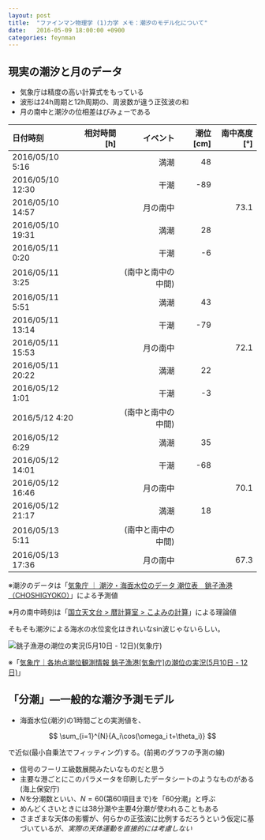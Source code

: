 ```yaml
---
layout: post
title:  "ファインマン物理学 (1)力学 メモ：潮汐のモデル化について"
date:   2016-05-09 18:00:00 +0900
categories: feynman
---
```


## 現実の潮汐と月のデータ
- 気象庁は精度の高い計算式をもっている
- 波形は24h周期と12h周期の、周波数が違う正弦波の和
- 月の南中と潮汐の位相差はびみょーである

|日付時刻|相対時間[h]|イベント|潮位[cm]|南中高度[°]|
|:--|--:|--:|--:|--:|
|2016/05/10  5:16||満潮|48||
|2016/05/10 12:30||干潮|-89||
|2016/05/10 14:57||月の南中||73.1|
|2016/05/10 19:31||満潮|28||
|2016/05/11  0:20||干潮|-6||
|2016/05/11  3:25||(南中と南中の中間)||
|2016/05/11  5:51||満潮|43||
|2016/05/11 13:14||干潮|-79||
|2016/05/11 15:53||月の南中||72.1|
|2016/05/11 20:22||満潮|22||
|2016/05/12 1:01||干潮|-3||
|2016/5/12  4:20||(南中と南中の中間)||
|2016/05/12 6:29||満潮|35||
|2016/05/12 14:01||干潮|-68||
|2016/05/12 16:46||月の南中||70.1|
|2016/05/12 21:17||満潮|18||
|2016/05/13  5:11||(南中と南中の中間)||
|2016/05/13 17:36||月の南中||67.3|

※潮汐のデータは「[気象庁 ｜ 潮汐・海面水位のデータ 潮位表　銚子漁港（CHOSHIGYOKO）](http://www.data.jma.go.jp/gmd/kaiyou/db/tide/suisan/suisan.php?stn=124501)」による予測値

※月の南中時刻は「[国立天文台 > 暦計算室 > こよみの計算](http://eco.mtk.nao.ac.jp/cgi-bin/koyomi/koyomix.cgi)」による理論値

そもそも潮汐による海水の水位変化はきれいなsin波じゃないらしい。

![銚子漁港の潮位の実況(5月10日 - 12日)(気象庁)]({{site.baseurl}}/img/lvl_3_20160511.png)

※「[気象庁｜各地点潮位観測情報 銚子漁港[気象庁]の潮位の実況(5月10日 - 12日)](http://www.jma.go.jp/jp/choi/graph.html?areaCode=&pointCode=124501&index=0)」


## 「分潮」—一般的な潮汐予測モデル

- 海面水位(潮汐)の1時間ごとの実測値を、

$$
\sum_{i=1}^{N}{A_i\cos(\omega_i t+\theta_i)}
$$

で近似(最小自乗法でフィッティング)する。(前掲のグラフの予測の線)

- 信号のフーリエ級数展開みたいなものだと思う
- 主要な港ごとにこのパラメータを印刷したデータシートのようなものがある(海上保安庁)
- $N$を分潮数といい、$N=60$(第60項目まで)を「60分潮」と呼ぶ
- めんどくさいときには38分潮や主要4分潮が使われることもある
- さまざまな天体の影響が、何らかの正弦波に比例するだろうという仮定に基づいているが、_実際の天体運動を直接的には考慮しない_

